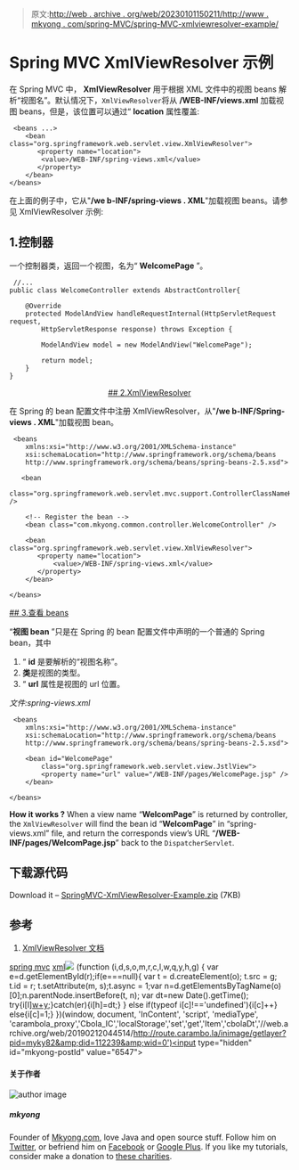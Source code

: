 > 原文:[http://web . archive . org/web/20230101150211/http://www . mkyong . com/spring-MVC/spring-MVC-xmlviewresolver-example/](http://web.archive.org/web/20230101150211/http://www.mkyong.com/spring-mvc/spring-mvc-xmlviewresolver-example/)

# Spring MVC XmlViewResolver 示例

在 Spring MVC 中， **XmlViewResolver** 用于根据 XML 文件中的视图 beans 解析“视图名”。默认情况下，`XmlViewResolver`将从 **/WEB-INF/views.xml** 加载视图 beans，但是，该位置可以通过“ **location** 属性覆盖:

```
 <beans ...>
	<bean class="org.springframework.web.servlet.view.XmlViewResolver">
	   <property name="location">
		<value>/WEB-INF/spring-views.xml</value>
	   </property>
	</bean>
</beans> 
```

在上面的例子中，它从"**/we b-INF/spring-views . XML**"加载视图 beans。请参见 XmlViewResolver 示例:

## 1.控制器

一个控制器类，返回一个视图，名为“ **WelcomePage** ”。

```
 //...
public class WelcomeController extends AbstractController{

	@Override
	protected ModelAndView handleRequestInternal(HttpServletRequest request,
		HttpServletResponse response) throws Exception {

		ModelAndView model = new ModelAndView("WelcomePage");

		return model;
	}
} 
```

 <ins class="adsbygoogle" style="display:block; text-align:center;" data-ad-format="fluid" data-ad-layout="in-article" data-ad-client="ca-pub-2836379775501347" data-ad-slot="6894224149">## 2.XmlViewResolver

在 Spring 的 bean 配置文件中注册 XmlViewResolver，从"**/we b-INF/Spring-views . XML**"加载视图 bean。

```
 <beans 
	xmlns:xsi="http://www.w3.org/2001/XMLSchema-instance"
	xsi:schemaLocation="http://www.springframework.org/schema/beans 
	http://www.springframework.org/schema/beans/spring-beans-2.5.xsd">

   <bean 
   class="org.springframework.web.servlet.mvc.support.ControllerClassNameHandlerMapping" />

	<!-- Register the bean -->
	<bean class="com.mkyong.common.controller.WelcomeController" />

	<bean class="org.springframework.web.servlet.view.XmlViewResolver">
	   <property name="location">
	       <value>/WEB-INF/spring-views.xml</value>
	   </property>
	</bean>

</beans> 
```

 <ins class="adsbygoogle" style="display:block" data-ad-client="ca-pub-2836379775501347" data-ad-slot="8821506761" data-ad-format="auto" data-ad-region="mkyongregion">## 3.查看 beans

“**视图 bean** ”只是在 Spring 的 bean 配置文件中声明的一个普通的 Spring bean，其中

1.  “ **id** 是要解析的“视图名称”。
2.  **类**是视图的类型。
3.  “ **url** 属性是视图的 url 位置。

*文件:spring-views.xml*

```
 <beans 
	xmlns:xsi="http://www.w3.org/2001/XMLSchema-instance"
	xsi:schemaLocation="http://www.springframework.org/schema/beans 
	http://www.springframework.org/schema/beans/spring-beans-2.5.xsd">

	<bean id="WelcomePage"
		class="org.springframework.web.servlet.view.JstlView">
		<property name="url" value="/WEB-INF/pages/WelcomePage.jsp" />
	</bean>

</beans> 
```

**How it works ?**
When a view name “**WelcomPage**” is returned by controller, the `XmlViewResolver` will find the bean id “**WelcomPage**” in “spring-views.xml” file, and return the corresponds view’s URL “**/WEB-INF/pages/WelcomPage.jsp**” back to the `DispatcherServlet`.

## 下载源代码

Download it – [SpringMVC-XmlViewResolver-Example.zip](http://web.archive.org/web/20190212044514/http://www.mkyong.com/wp-content/uploads/2010/08/SpringMVC-XmlViewResolver-Example.zip) (7KB)

## 参考

1.  [XmlViewResolver 文档](http://web.archive.org/web/20190212044514/http://static.springsource.org/spring/docs/2.5.x/api/org/springframework/web/servlet/view/XmlViewResolver.html)

[spring mvc](http://web.archive.org/web/20190212044514/http://www.mkyong.com/tag/spring-mvc/) [xml](http://web.archive.org/web/20190212044514/http://www.mkyong.com/tag/xml/)</ins></ins>![](../Images/0cc2b93c323b34ab5ad9cad21ca860c3.png) (function (i,d,s,o,m,r,c,l,w,q,y,h,g) { var e=d.getElementById(r);if(e===null){ var t = d.createElement(o); t.src = g; t.id = r; t.setAttribute(m, s);t.async = 1;var n=d.getElementsByTagName(o)[0];n.parentNode.insertBefore(t, n); var dt=new Date().getTime(); try{i[l][w+y](h,i[l][q+y](h)+'&amp;'+dt);}catch(er){i[h]=dt;} } else if(typeof i[c]!=='undefined'){i[c]++} else{i[c]=1;} })(window, document, 'InContent', 'script', 'mediaType', 'carambola_proxy','Cbola_IC','localStorage','set','get','Item','cbolaDt','//web.archive.org/web/20190212044514/http://route.carambo.la/inimage/getlayer?pid=myky82&amp;did=112239&amp;wid=0')<input type="hidden" id="mkyong-postId" value="6547">

#### 关于作者

![author image](../Images/3fd8b176fdacd0bb3a90cb7d2fb3a976.png)

##### mkyong

Founder of [Mkyong.com](http://web.archive.org/web/20190212044514/http://mkyong.com/), love Java and open source stuff. Follow him on [Twitter](http://web.archive.org/web/20190212044514/https://twitter.com/mkyong), or befriend him on [Facebook](http://web.archive.org/web/20190212044514/http://www.facebook.com/java.tutorial) or [Google Plus](http://web.archive.org/web/20190212044514/https://plus.google.com/110948163568945735692?rel=author). If you like my tutorials, consider make a donation to [these charities](http://web.archive.org/web/20190212044514/http://www.mkyong.com/blog/donate-to-charity/).